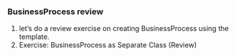 ﻿### BusinessProcess review
1.	let’s do a review exercise on creating BusinessProcess using the template.
2.	Exercise: BusinessProcess as Separate Class (Review)
